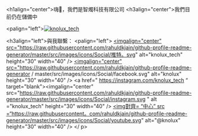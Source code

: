 <h1align="center">嗨👋，我們是智燭科技有限公司</h1>
<h3align="center">我們目前仍在儲備中</h3>

<palign="left"><a href=" https://twitter.com/knolux_tech" target="blank"><img src="https://img.shields.io/twitter/follow/knolux_tech?logo=twitter&style=for-the-badge" alt=" knolux_tech" /></a> </p>

<h3align="left">與我聯繫：</h3>
<palign="left">
<a href="https://twitter. com/knolux_tech" target ="blank"><imgalign="center" src="https://raw.githubusercontent.com/rahuldkjain/github-profile-readme-generator/master/src/images/icons/Social/推特。svg" alt="knolux_tech" height="30" width="40" /></a>
<a href="https://fb.com/knolux" target="blank"><imgalign="center" src="https://raw.githubusercontent.com/rahuldkjain/github-profile-readme-generator / master/src/images/icons/Social/facebook.svg" alt="knolux" height="30" width="40" /></a> <a href="
https://instagram.com/knolux_tech “ target="blank"><imgalign="center" src="https://raw.githubusercontent.com/rahuldkjain/github-profile-readme-generator/master/src/images/icons/Social/instagram.svg " alt ="knolux_tech" height="30" width="40" /></a>
<a href="https://www.youtube.com/c/@knolux" target="blank"><img對齊= “中心” src =“https://raw.githubusercontent。com/rahuldkjain/github-profile-readme-generator/master/src/images/icons/Social/youtube.svg" alt="@knolux" height="30" width="40" /></a>
</ p>

